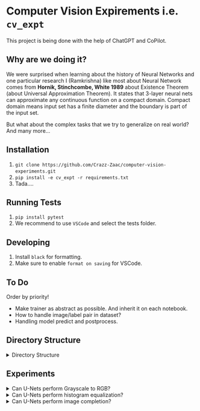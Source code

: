 # Computer Vision Expirements i.e. `cv_expt`
This project is being done with the help of ChatGPT and CoPilot.

## Why are we doing it?
We were surprised when learning about the history of Neural Networks and one particular research I (Ramkrishna) like most about Neural Network comes from **Hornik, Stinchcombe, White 1989** about Existence Theorem (about Universal Approximation Theorem). It states that 3-layer neural nets can approximate any continuous function on a compact domain. Compact domain means input set has a finite diameter and the boundary is part of the input set.

But what about the complex tasks that we try to generalize on real world? And many more...


## Installation
1. `git clone https://github.com/Crazz-Zaac/computer-vision-experiments.git`
2. `pip install -e cv_expt -r requirements.txt`
3. Tada....

## Running Tests
1. `pip install pytest`
2. We recommend to use `VSCode` and select the tests folder.

## Developing
1. Install `black` for formatting.
2. Make sure to enable `format on saving` for VSCode.

## To Do
Order by priority!

* Make trainer as abstract as possible. And inherit it on each notebook.
* How to handle image/label pair in dataset?
* Handling model predict and postprocess.

## Directory Structure
<details>
<summary> Directory Structure</summary>

```
|── data
│   └── # Directory for storing raw and processed datasets.
├── setup.py
│   └── # Setup script for installing dependencies and setting up the project.
├── cv_expt
│   ├── base
│   │   ├── defs
│   │   │   └── configs.py
│   │   │       # Configuration definitions for experiments.
│   │   ├── data
│   │   │   └── base_dataset.py
│   │   │       # Base class for dataset handling and preprocessing.
│   │   ├── trainer
│   │   │   └── base_trainer.py
│   │   │       # Base class for training routines and loops.
│   │   ├── logger
│   │   │   └── base_logger.py
│   │   │       # Base class for logging experiment results - and metrics.
│   │   └── models
│   │       └── base_model.py
│   │           ├── Implements training and inference modes.
│   │           └── Contains input/output processing logic for models.
│   ├── vis
│   │   └── visualization.py
│   │       # Visualization utilities for experiment results.
│   ├── logger
│   │   ├── local_logger.py
│   │   │   # Logger for saving logs locally.
│   │   └── wandb_logger.py
│   │       # Logger for integrating with Weights & Biases (WandB).
│   └── experiment
│       └── experiment.py
│           # Script to define and run experiments.
├── notebooks
│   ├── expt1_name.ipynb
│   │   # Jupyter notebook for Experiment 1.
│   └── expt2_name.ipynb
│       # Jupyter notebook for Experiment 2.
├── assets
│   └── # Directory for storing images and files used in the README or documentation.
├── models
│   └── # Directory to store model weight files for logging and evaluation.
├── outputs
│   ├── # Directory for storing local outputs, not committed to the repository.
│   └── results
│       ├── expt1
│       │   ├── logs
│       │   │   └── run_logs.logs
│       │   │       # Log files for tracking the progress and results of Experiment 1.
│       │   ├── epoch_0.png
│       │   │   # Sample output image from the first epoch of Experiment 1.
│       │   └── best_model.pth
│       │       # The best-performing model checkpoint from Experiment 1.

```
</details>


## Experiments

<details>
<summary>Can U-Nets perform Grayscale to RGB?</summary>

- Plese follow [Experiment Notebook](notebooks/grayscale_to_rgb.ipynb) to reproduce results.
- **Why is it relevant?**
    - U-Nets are powerful in semantic segmentation and they are a form of Auto-encoders. Auto-encoders are foundational models for VAE and GANs and can still be good start for an experiment. 

- **What our experiment showed?**
    - MSELoss: 
    ![](assets/gray_to_rgb/metrics_plot.png)
    - At Last Epoch:
    ![](assets/gray_to_rgb/14_0.png)
- **Conclusions**
    - It worked!
</details>

<details>
<summary>Can U-Nets perform histogram equalization?</summary>

- **Why is it relevant?**
    - Histogram equalization can enhance the contrast of images, which might be useful for improving the quality of certain images or features.
- **What our experiment showed?**
    - ![](image1.png)
    
- **Conclusions**
    - 

</details>

<details>
<summary>Can U-Nets perform image completion?</summary>

- **Why is it relevant?**
    - Image completion, or inpainting, is used to fill in missing parts of images, which can be useful in various applications such as restoration or data augmentation.
- **What our experiment showed?**
    - ![](image1.png)
    
- **Conclusions**
    - 

</details>
